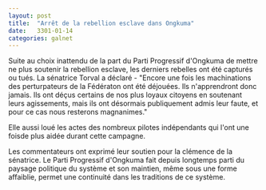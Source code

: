 ```yaml
---
layout: post
title:  "Arrêt de la rebellion esclave dans Ongkuma"
date:   3301-01-14
categories: galnet
---
```

Suite au choix inattendu de la part du Parti Progressif d'Ongkuma de mettre ne plus soutenir la rebellion esclave, les derniers rebelles ont été capturés ou tués.
La sénatrice Torval a déclaré - "Encore une fois les machinations des perturpateurs de la Fédératon ont été déjouées. Ils n'apprendront donc jamais. Ils ont déçus certains de nos plus loyaux citoyens en soutenant leurs agissements, mais ils ont désormais publiquement admis leur faute, et pour ce cas nous resterons magnanimes."

Elle aussi loué les actes des nombreux pilotes indépendants qui l'ont une foisde plus aidée durant cette campagne.

Les commentateurs ont exprimé leur soutien pour la clémence de la sénatrice. Le Parti Progressif d'Ongkuma fait depuis longtemps parti du paysage politique du système et son maintien, même sous une forme affaiblie, permet une continuité dans les traditions de ce système.  
